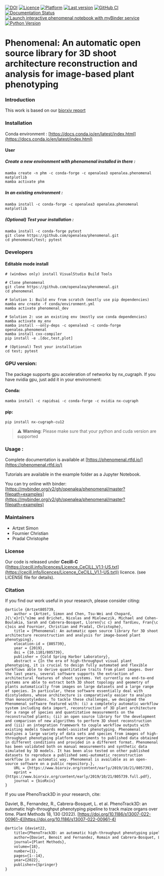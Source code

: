 
[![DOI](https://zenodo.org/badge/DOI/10.5281/zenodo.1436634.svg)](https://doi.org/10.5281/zenodo.1436634)
[![Licence](https://anaconda.org/openalea/openalea.phenomenal/badges/license.svg)](https://cecill.info/licences/Licence_CeCILL_V1.1-US.txt)
[![Platform](https://anaconda.org/openalea3/openalea.phenomenal/badges/platforms.svg)](https://anaconda.org/openalea3/openalea.phenomenal)
[![Last version](https://anaconda.org/openalea3/openalea.phenomenal/badges/version.svg)](https://anaconda.org/OpenAlea3/openalea.phenomenal/files)
[![GitHub CI](https://github.com/openalea/phenomenal/actions/workflows/conda-package-build.yml/badge.svg)](https://github.com/openalea/phenomenal/actions/workflows/conda-package-build.yml)
[![Documentation Status](https://readthedocs.org/projects/phenomenal/badge/?version=latest)](https://phenomenal.readthedocs.io/en/latest/?badge=latest)
[![Launch interactive phenomenal notebook with myBinder service](https://mybinder.org/badge.svg)](https://mybinder.org/v2/gh/openalea/phenomenal/master?filepath=examples)
[![Python Version](https://img.shields.io/badge/python-3.8%20%7C%203.9%20%7C%203.10%20%7C%203.11%20%7C%203.12-blue)](https://www.python.org/downloads/)


# Phenomenal: An automatic open source library for 3D shoot architecture reconstruction and analysis for image-based plant phenotyping

### Introduction

This work is based on our [biorxiv report](https://doi.org/10.1101/805739)

### Installation

Conda environment : [https://docs.conda.io/en/latest/index.html](https://docs.conda.io/en/latest/index.html)

#### User

##### Create a new environment with phenomenal installed in there :

    mamba create -n phm -c conda-forge -c openalea3 openalea.phenomenal matplotlib
    mamba activate phm

##### In an existing environment :

    mamba install -c conda-forge -c openalea3 openalea.phenomenal matplotlib

##### (Optional) Test your installation :

    mamba install -c conda-forge pytest
    git clone https://github.com/openalea/phenomenal.git
    cd phenomenal/test; pytest

### Developers

#### Editable mode install

    # (windows only) install VisualStudio Build Tools

    # Clone phenomenal
    git clone https://github.com/openalea/phenomenal.git
    cd phenomenal    

    # Solution 1: Build env from scratch (mostly use pip dependencies)
    mamba env create -f conda/environment.yml
    mamba activate phenomenal_dev

    # Solution 2: use an existing env (mostly use conda dependencies)
    mamba activate my_env
    mamba install --only-deps -c openalea3 -c conda-forge openalea.phenomenal
    mamba install cxx-compiler
    pip install -e .[doc,test,plot]

    # (Optional) Test your installation
    cd test; pytest


### GPU version:

The package supports gpu acceleration of networkx by nx_cugraph. If you have nvidia gpu, just add it in your environment:

#### Conda:
    mamba install -c rapidsai -c conda-forge -c nvidia nx-cugraph 

#### pip:
    pip install nx-cugraph-cu12

> :warning: **Warning**: Please make sure that your python and cuda version are supported

### Usage :

Complete documentation is available at [https://phenomenal.rtfd.io/](https://phenomenal.rtfd.io/)

Tutorials are available in the example folder as a Jupyter Notebook.

You can try online with binder: [https://mybinder.org/v2/gh/openalea/phenomenal/master?filepath=examples](https://mybinder.org/v2/gh/openalea/phenomenal/master?filepath=examples)


### Maintainers

* Artzet	    Simon
* Fournier	    Christian
* Pradal        Christophe

### License

Our code is released under **Cecill-C** ([https://cecill.info/licences/Licence_CeCILL_V1.1-US.txt](https://cecill.info/licences/Licence_CeCILL_V1.1-US.txt)) licence. (see LICENSE file for details).

### Citation

If you find our work useful in your research, please consider citing:

    @article {Artzet805739,
        author = {Artzet, Simon and Chen, Tsu-Wei and Chopard, J{\'e}r{\^o}me and Brichet, Nicolas and Mielewczik, Michael and Cohen-Boulakia, Sarah and Cabrera-Bosquet, Lloren{\c c} and Tardieu, Fran{\c c}ois and Fournier, Christian and Pradal, Christophe},
        title = {Phenomenal: An automatic open source library for 3D shoot architecture reconstruction and analysis for image-based plant phenotyping},
        elocation-id = {805739},
        year = {2019},
        doi = {10.1101/805739},
        publisher = {Cold Spring Harbor Laboratory},
        abstract = {In the era of high-throughput visual plant phenotyping, it is crucial to design fully automated and flexible workflows able to derive quantitative traits from plant images. Over the last years, several software supports the extraction of architectural features of shoot systems. Yet currently no end-to-end systems are able to extract both 3D shoot topology and geometry of plants automatically from images on large datasets and a large range of species. In particular, these software essentially deal with dicotyledons, whose architecture is comparatively easier to analyze than monocotyledons. To tackle these challenges, we designed the Phenomenal software featured with: (i) a completely automatic workflow system including data import, reconstruction of 3D plant architecture for a range of species and quantitative measurements on the reconstructed plants; (ii) an open source library for the development and comparison of new algorithms to perform 3D shoot reconstruction and (iii) an integration framework to couple workflow outputs with existing models towards model-assisted phenotyping. Phenomenal analyzes a large variety of data sets and species from images of high-throughput phenotyping platform experiments to published data obtained in different conditions and provided in a different format. Phenomenal has been validated both on manual measurements and synthetic data simulated by 3D models. It has been also tested on other published datasets to reproduce a published semi-automatic reconstruction workflow in an automatic way. Phenomenal is available as an open-source software on a public repository.},
        URL = {https://www.biorxiv.org/content/early/2019/10/21/805739},
        eprint = {https://www.biorxiv.org/content/early/2019/10/21/805739.full.pdf},
        journal = {bioRxiv}
    }

If you use PhenoTrack3D in your research, cite:

Daviet, B., Fernandez, R., Cabrera-Bosquet, L. et al. PhenoTrack3D: an automatic high-throughput phenotyping pipeline to track maize organs over time. Plant Methods 18, 130 (2022). [https://doi.org/10.1186/s13007-022-00961-4](https://doi.org/10.1186/s13007-022-00961-4)
    
```latex
@article {daviet22,
	title={PhenoTrack3D: an automatic high-throughput phenotyping pipeline to track maize organs over time},
	author={Daviet, Benoit and Fernandez, Romain and Cabrera-Bosquet, Lloren{\c{c}} and Pradal, Christophe and Fournier, Christian},
	journal={Plant Methods},
	volume={18},
	number={1},
	pages={1--14},
	year={2022},
	publisher={Springer}
}
```
